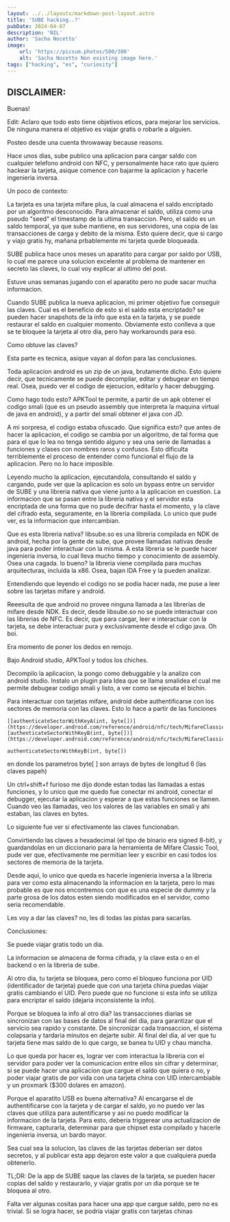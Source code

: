 ```yaml
---
layout: ../../layouts/markdown-post-layout.astro
title: 'SUBE hacking..?'
pubDate: 2024-04-07
description: 'NIL'
author: 'Sacha Nocetto'
image:
    url: 'https://picsum.photos/500/300'
    alt: 'Sacha Nocetto Non existing image here.'
tags: ["hacking", "es", "curiosity"]
---
```

## DISCLAIMER: 
Buenas!

Edit: Aclaro que todo esto tiene objetivos eticos, para mejorar los servicios. De ninguna manera el objetivo es viajar gratis o robarle a alguien.

Posteo desde una cuenta throwaway because reasons.

Hace unos dias, sube publico una aplicacion para cargar saldo con cualquier telefono android con NFC, y personalmente hace rato que quiero hackear la tarjeta, asique comence con bajarme la aplicacion y hacerle ingenieria inversa.

Un poco de contexto:

La tarjeta es una tarjeta mifare plus, la cual almacena el saldo encriptado por un algoritmo desconocido. Para almacenar el saldo, utiliza como una pseudo "seed" el timestamp de la ultima transaccion. Pero, el saldo es un saldo temporal, ya que sube mantiene, en sus servidores, una copia de las transacciones de carga y debito de la misma. Esto quiere decir, que si cargo y viajo gratis hy, mañana prbablemente mi tarjeta quede bloqueada.

SUBE publica hace unos meses un aparatito para cargar por saldo por USB, lo cual me parece una solucion excelente al problema de mantener en secreto las claves, lo cual voy explicar al ultimo del post.

Estuve unas semanas jugando con el aparatito pero no pude sacar mucha informacion.

Cuando SUBE publica la nueva aplicacion, mi primer objetivo fue conseguir las claves. Cual es el beneficio de esto si el saldo esta encriptado? se pueden hacer snapshots de la info que esta en la tarjeta, y se puede restaurar el saldo en cualquier momento. Obviamente esto conlleva a que se te bloquee la tarjeta al otro dia, pero hay workarounds para eso.

Como obtuve las claves?

Esta parte es tecnica, asique vayan al dofon para las conclusiones.

Toda aplicacion android es un zip de un java, brutamente dicho. Esto quiere decir, que tecnicamente se puede decompilar, editar y debugear en tiempo real. Osea, puedo ver el codigo de ejecucion, editarlo y hacer debugging.

Como hago todo esto? APKTool te permite, a partir de un apk obtener el codigo smali (que es un pseudo assembly que interpreta la maquina virtual de java en android), y a partir del smali obtener el java con JD.

A mi sorpresa, el codigo estaba ofuscado. Que significa esto? que antes de hacer la aplicacion, el codigo se cambia por un algoritmo, de tal forma que para el que lo lea no tenga sentido alguno y sea una serie de llamadas a funciones y clases con nombres raros y confusos. Esto dificulta terriblemente el proceso de entender como funcional el flujo de la aplicacion. Pero no lo hace imposible.

Leyendo mucho la aplicacion, ejecutandola, consultando el saldo y cargando, pude ver que la aplicacion es solo un bypass entre un servidor de SUBE y una libreria nativa que viene junto a la aplicacion en cuestion. La informacion que se pasan entre la libreria nativa y el servidor esta encriptada de una forma que no pude decifrar hasta el momento, y la clave del cifrado esta, seguramente, en la libreria compilada. Lo unico que pude ver, es la informacion que intercambian.

Que es esta libreria nativa? libsube.so es una libreria compilada en NDK de android, hecha por la gente de sube, que provee llamadas nativas desde java para poder interactuar con la misma. A esta libreria se le puede hacer ingenieria inversa, lo cual lleva mucho tiempo y conocimiento de assembly. Osea una cagada. lo bueno? la libreria viene compilada para muchas arquitecturas, incluida la x86. Osea, bajan IDA Free y la pueden analizar.

Entendiendo que leyendo el codigo no se podia hacer nada, me puse a leer sobre las tarjetas mifare y android.

Reeesulta de que android no provee ninguna llamada a las librerias de mifare desde NDK. Es decir, desde libsube.so no se puede interactuar con las librerias de NFC. Es decir, que para cargar, leer e interactuar con la tarjeta, se debe interactuar pura y exclusivamente desde el cdigo java. Oh boi.

Era momento de poner los dedos en remojo.

Bajo Android studio, APKTool y todos los chiches.

Decompilo la aplicacion, la pongo como debuggable y la analizo con android studio. Instalo un plugin para Idea que se llama smalidea el cual me permite debugear codigo smali y listo, a ver como se ejecuta el bichin.

Para interactuar con tarjetas mifare, android debe authentificarse con los sectores de memoria con las claves. Esto lo hace a partir de las funciones

    [[authenticateSectorWithKeyA(int, byte[])](https://developer.android.com/reference/android/nfc/tech/MifareClassic.html#authenticateSectorWithKeyA(int,%20byte[]))]
    [authenticateSectorWithKeyB(int, byte[])](https://developer.android.com/reference/android/nfc/tech/MifareClassic.html#authenticateSectorWithKeyB(int,%20byte[]))

    authenticateSectorWithKeyB(int, byte[])

en donde los parametros byte[ ] son arrays de bytes de longitud 6 (las claves papeh)

Un ctrl+shift+f furioso me dijo donde estan todas las llamadas a estas funciones, y lo unico que me quedo fue conectar mi android, conectar el debugger, ejecutar la aplicacion y esperar a que estas funciones se llamen. Cuando veo las llamadas, veo los valores de las variables en smali y ahi estaban, las claves en bytes.

Lo siguiente fue ver si efectivamente las claves funcionaban.

Convirtiendo las claves a hexadecimal (el tipo de binario era signed 8-bit), y guardandolas en un diccionario para la herramienta de Mifare Classic Tool, pude ver que, efectivamente me permitian leer y escribir en casi todos los sectores de memoria de la tarjeta.

Desde aqui, lo unico que queda es hacerle ingenieria inversa a la libreria para ver como esta almacenando la informacion en la tarjeta, pero lo mas probable es que nos encontremos con que es una especie de dummy y la parte grosa de los datos esten siendo modificados en el servidor, como seria recomendable.

Les voy a dar las claves? no, les di todas las pistas para sacarlas.

Conclusiones:

Se puede viajar gratis todo un dia.

La informacion se almacena de forma cifrada, y la clave esta o en el backend o en la libreria de sube.

Al otro dia, tu tarjeta se bloquea, pero como el bloqueo funciona por UID (identificador de tarjeta) puede que con una tarjeta china puedas viajar gratis cambiando el UID. Pero puede que no funcione si esta info se utiliza para encriptar el saldo (dejaria inconsistente la info).

Porque se bloquea la info al otro dia? las transacciones diarias se sincronizan con las bases de datos al final del dia, para garantizar que el servicio sea rapido y constante. De sincronizar cada transaccion, el sistema colapsaria y tardaria minutos en dejarte subir. Al final del dia, al ver que tu tarjeta tiene mas saldo de lo que cargo, se banea tu UID y chau mancha.

Lo que queda por hacer es, lograr ver com interactua la libreria con el servidor para poder ver la comunicacion entre ellos sin cifrar y determinar, si se puede hacer una aplicacion que cargue el saldo que quiera o no, y poder viajar gratis de por vida con una tarjeta china con UID intercambiable y un proxmark ($300 dolares en amazon).

Porque el aparatito USB es buena alternativa? Al encargarse el de authentificarse con la tarjeta y de cargar el saldo, yo no puedo ver las claves que utiliza para autentificarse y asi no puedo modificar la informacion de la tarjeta. Para esto, deberia triggerear una actualizacion de firmware, capturarla, determinar para que chipset esta compilado y hacerle ingenieria inversa, un bardo mayor.

Sea cual sea la solucion, las claves de las tarjetas deberian ser datos secretos, y al publicar esta app dejaron este valor a que cualquiera pueda obtenerlo.

TL;DR: De la app de SUBE saque las claves de la tarjeta, se pueden hacer copias del saldo y restaurarlo, y viajar gratis por un dia porque se te bloquea al otro.

Falta ver algunas cositas para hacer una app que cargue saldo, pero no es trivial. Si se logra hacer, se podria viajar gratis con tarjetas chinas
